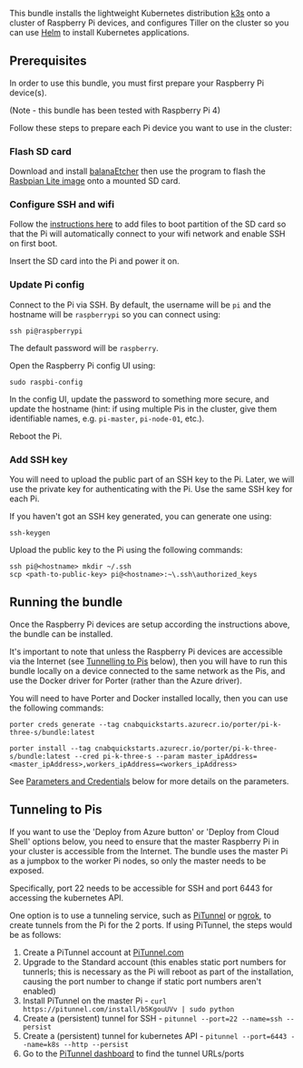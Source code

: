 This bundle installs the lightweight Kubernetes distribution [k3s](https://github.com/rancher/k3s) onto a cluster of Raspberry Pi devices, and configures Tiller on the cluster so you can use [Helm](https://helm.sh/) to install Kubernetes applications.

## Prerequisites

In order to use this bundle, you must first prepare your Raspberry Pi device(s).

(Note - this bundle has been tested with Raspberry Pi 4)

Follow these steps to prepare each Pi device you want to use in the cluster:

### Flash SD card

Download and install [balanaEtcher](https://www.balena.io/etcher/) then use the program to flash the [Rasbpian Lite image](https://downloads.raspberrypi.org/raspbian_lite_latest) onto a mounted SD card.

### Configure SSH and wifi

Follow the [instructions here](https://www.raspberrypi.org/documentation/configuration/wireless/headless.md) to add files to boot partition of the SD card so that the Pi will automatically connect to your wifi network and enable SSH on first boot.

Insert the SD card into the Pi and power it on.

### Update Pi config

Connect to the Pi via SSH. By default, the username will be `pi` and the hostname will be `raspberrypi` so you can connect using:

```
ssh pi@raspberrypi
```

The default password will be `raspberry`.

Open the Raspberry Pi config UI using:

```
sudo raspbi-config
```
In the config UI, update the password to something more secure, and update the hostname (hint: if using multiple Pis in the cluster, give them identifiable names, e.g. `pi-master`, `pi-node-01`, etc.).

Reboot the Pi.

### Add SSH key

You will need to upload the public part of an SSH key to the Pi. Later, we will use the private key for authenticating with the Pi. Use the same SSH key for each Pi.

If you haven't got an SSH key generated, you can generate one using:

```
ssh-keygen
```

Upload the public key to the Pi using the following commands:
```
ssh pi@<hostname> mkdir ~/.ssh
scp <path-to-public-key> pi@<hostname>:~\.ssh\authorized_keys
```

## Running the bundle

Once the Raspberry Pi devices are setup according the instructions above, the bundle can be installed.

It's important to note that unless the Raspberry Pi devices are accessible via the Internet (see [Tunnelling to Pis](#tunneling-to-pis) below), then you will have to run this bundle locally on a device connected to the same network as the Pis, and use the Docker driver for Porter (rather than the Azure driver).

You will need to have Porter and Docker installed locally, then you can use the following commands:

```
porter creds generate --tag cnabquickstarts.azurecr.io/porter/pi-k-three-s/bundle:latest

porter install --tag cnabquickstarts.azurecr.io/porter/pi-k-three-s/bundle:latest --cred pi-k-three-s --param master_ipAddress=<master_ipAddress>,workers_ipAddress=<workers_ipAddress>
```

See [Parameters and Credentials](#parameters-and-credentials) below for more details on the parameters.

## Tunneling to Pis

If you want to use the 'Deploy from Azure button' or 'Deploy from Cloud Shell' options below, you need to ensure that the master Raspberry Pi in your cluster is accessible from the Internet. The bundle uses the master Pi as a jumpbox to the worker Pi nodes, so only the master needs to be exposed.

Specifically, port 22 needs to be accessible for SSH and port 6443 for accessing the kubernetes API.

One option is to use a tunneling service, such as [PiTunnel](https://www.pitunnel.com/) or [ngrok](https://ngrok.com/), to create tunnels from the Pi for the 2 ports. If using PiTunnel, the steps would be as follows:

1. Create a PiTunnel account at [PiTunnel.com](https://www.pitunnel.com/)
2. Upgrade to the Standard account (this enables static port numbers for tunnerls; this is necessary as the Pi will reboot as part of the installation, causing the port number to change if static port numbers aren't enabled)
3. Install PiTunnel on the master Pi - `curl https://pitunnel.com/install/b5KgouUVv | sudo python`
4. Create a (persistent) tunnel for SSH - `pitunnel --port=22 --name=ssh --persist`
5. Create a (persistent) tunnel for kubernetes API - `pitunnel --port=6443 --name=k8s --http --persist`
6. Go to the [PiTunnel dashboard](https://www.pitunnel.com/active) to find the tunnel URLs/ports
